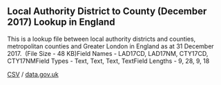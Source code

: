 ## Local Authority District to County (December 2017) Lookup in England

This is a lookup file between local authority districts and counties, metropolitan counties and Greater London in England as at 31 December 2017.  (File Size - 48 KB)Field Names - LAD17CD, LAD17NM, CTY17CD, CTY17NMField Types - Text, Text, Text, TextField Lengths - 9, 28, 9, 18

[CSV](csv/019.csv) / [data.gov.uk](https://data.gov.uk/dataset/8823691d-a8e6-449e-99cf-b56d6f87c707/local-authority-district-to-county-december-2017-lookup-in-england)

